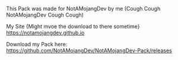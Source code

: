 This Pack was made for NotAMojangDev by me (Cough Cough NotAMojangDev Cough Cough)

My Site {Might mvoe the download to there sometime}
https://notamojangdev.github.io


Download my Pack here: https://github.com/NotAMojangDev/NotAMojangDev-Pack/releases
